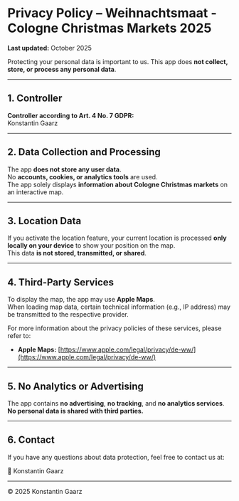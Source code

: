 # Privacy Policy – Weihnachtsmaat - Cologne Christmas Markets 2025

**Last updated:** October 2025  

Protecting your personal data is important to us. This app does **not collect, store, or process any personal data**.

---

## 1. Controller

**Controller according to Art. 4 No. 7 GDPR:**  
Konstantin Gaarz

---

## 2. Data Collection and Processing

The app **does not store any user data**.  
No **accounts, cookies, or analytics tools** are used.  
The app solely displays **information about Cologne Christmas markets** on an interactive map.

---

## 3. Location Data

If you activate the location feature, your current location is processed **only locally on your device** to show your position on the map.  
This data **is not stored, transmitted, or shared**.

---

## 4. Third-Party Services

To display the map, the app may use **Apple Maps**.  
When loading map data, certain technical information (e.g., IP address) may be transmitted to the respective provider.

For more information about the privacy policies of these services, please refer to:

- **Apple Maps:** [https://www.apple.com/legal/privacy/de-ww/](https://www.apple.com/legal/privacy/de-ww/)

---

## 5. No Analytics or Advertising

The app contains **no advertising**, **no tracking**, and **no analytics services**.  
**No personal data is shared with third parties.**

---

## 6. Contact

If you have any questions about data protection, feel free to contact us at:

📧 Konstantin Gaarz

---

© 2025 Konstantin Gaarz
